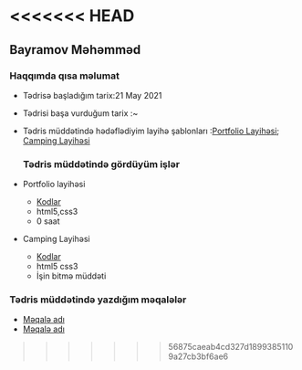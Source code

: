 <<<<<<< HEAD
=======
## Bayramov Məhəmməd

  ###  Haqqımda qısa məlumat
  
- Tədrisə başladığım tarix:21 May 2021
- Tədrisi başa vurduğum tarix :~
- Tədris müddətində hədəflədiyim layihə şablonları :[Portfolio Layihəsi](https://preview.themeforest.net/item/ryan-vcard-resume-cv-template/full_screen_preview/21584603?_ga=2.63814447.1256825855.1622877121-208011428.1622145477); [Camping Layihəsi](https://www.kamperest.com)
  
  ###  Tədris müddətində gördüyüm işlər
- Portfolio layihəsi
    - [Kodlar]()
    - html5,css3
    - 0 saat
- Camping Layihəsi
    - [Kodlar]()
    - html5 css3
    - İşin bitmə müddəti

### Tədris müddətində yazdığım məqalələr
- [Məqalə adı]()
- [Məqalə adı]()

>>>>>>> 56875caeab4cd327d18993851109a27cb3bf6ae6
